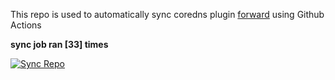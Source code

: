 This repo is used to automatically sync coredns plugin [forward](https://github.com/QZLin/forward) using Github Actions

**sync job ran [33] times**

[![Sync Repo](https://github.com/QZLin/coredns-extract/actions/workflows/sync.yaml/badge.svg)](https://github.com/QZLin/coredns-extract/actions/workflows/sync.yaml)
